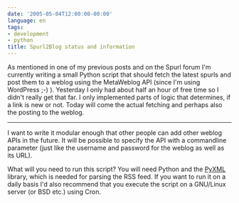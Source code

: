 ```yaml
---
date: '2005-05-04T12:00:00-00:00'
language: en
tags:
- development
- python
title: Spurl2Blog status and information
---
```



As mentioned in one of my previous posts and on the Spurl forum I'm currently writing a small Python script that should fetch the latest spurls and post them to a weblog using the MetaWeblog API (since I'm using WordPress ;-) ). Yesterday I only had about half an hour of free time so I didn't really get that far. I only implemented parts of logic that determines, if a link is new or not. Today will come the actual fetching and perhaps also the posting to the weblog.

-------------------------------



I want to write it modular enough that other people can add other weblog APIs in the future. It will be possible to specify the API with a commandline parameter (just like the username and password for the weblog as well as its URL).



What will you need to run this script? You will need Python and the <a href="http://sourceforge.net/projects/pyxml/">PyXML</a> library, which is needed for parsing the RSS feed. If you want to run it on a daily basis I'd also recommend that you execute the script on a GNU/Linux server (or BSD etc.) using Cron.